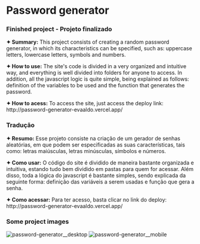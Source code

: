 <h1>Password generator</h1>

<h3><strong>Finished project - Projeto finalizado</strong></h3>

<p><strong>✦ Summary:</strong> This project consists of creating a random password generator, in which its characteristics can be specified, such as: uppercase letters, lowercase letters, symbols and numbers.
</p>

<p><strong>✦ How to use:</strong> The site's code is divided in a very organized and intuitive way, and everything is well divided into folders for anyone to access. In addition, all the javascript logic is quite simple, being explained as follows: definition of the variables to be used and the function that generates the password.
</p>

<p><strong>✦ How to acess:</strong> To access the site, just access the deploy link: http://password-generator-evaaldo.vercel.app/</p>

<h3>Tradução</h3>

<p><strong>✦ Resumo:</strong> Esse projeto consiste na criação de um gerador de senhas aleatórias, em que podem ser especificadas as suas características, tais como: letras maiúsculas, letras minúsculas, símbolos e números.</p>

<p><strong>✦ Como usar:</strong> O código do site é dividido de maneira bastante organizada e intuitiva, estando tudo bem dividido em pastas para quem for acessar. Além disso, toda a lógica do javascript é bastante simples, sendo explicada da seguinte forma: definição das variáveis a serem usadas e função que gera a senha.</p>

<p><strong>✦ Como acessar:</strong> Para ter acesso, basta clicar no link do deploy: http://password-generator-evaaldo.vercel.app/</p>

<h3>Some project images</h3>

![password-generator__desktop](https://user-images.githubusercontent.com/110418142/204852020-c98a33a6-0173-46d9-bbed-118753c707e6.png)
![password-generator__mobile](https://user-images.githubusercontent.com/110418142/204852027-0332b7e6-2503-41d7-bc1b-de9f0a19844f.png)


